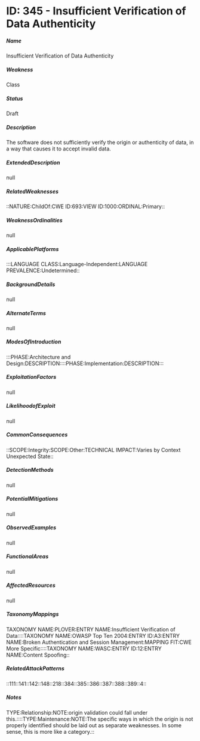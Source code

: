 # ID: 345 - Insufficient Verification of Data Authenticity
<h5>Name</h5>Insufficient Verification of Data Authenticity
<h5>Weakness</h5>Class
<h5>Status</h5>Draft
<h5>Description</h5>The software does not sufficiently verify the origin or authenticity of data, in a way that causes it to accept invalid data.
<h5>ExtendedDescription</h5>null
<h5>RelatedWeaknesses</h5>::NATURE:ChildOf:CWE ID:693:VIEW ID:1000:ORDINAL:Primary::
<h5>WeaknessOrdinalities</h5>null
<h5>ApplicablePlatforms</h5>:::LANGUAGE CLASS:Language-Independent:LANGUAGE PREVALENCE:Undetermined::
<h5>BackgroundDetails</h5>null
<h5>AlternateTerms</h5>null
<h5>ModesOfIntroduction</h5>:::PHASE:Architecture and Design:DESCRIPTION::::PHASE:Implementation:DESCRIPTION:::
<h5>ExploitationFactors</h5>null
<h5>LikelihoodofExploit</h5>null
<h5>CommonConsequences</h5>::SCOPE:Integrity:SCOPE:Other:TECHNICAL IMPACT:Varies by Context Unexpected State::
<h5>DetectionMethods</h5>null
<h5>PotentialMitigations</h5>null
<h5>ObservedExamples</h5>null
<h5>FunctionalAreas</h5>null
<h5>AffectedResources</h5>null
<h5>TaxonomyMappings</h5>TAXONOMY NAME:PLOVER:ENTRY NAME:Insufficient Verification of Data::::TAXONOMY NAME:OWASP Top Ten 2004:ENTRY ID:A3:ENTRY NAME:Broken Authentication and Session Management:MAPPING FIT:CWE More Specific::::TAXONOMY NAME:WASC:ENTRY ID:12:ENTRY NAME:Content Spoofing::
<h5>RelatedAttackPatterns</h5>::111::141::142::148::218::384::385::386::387::388::389::4::
<h5>Notes</h5>TYPE:Relationship:NOTE:origin validation could fall under this.::::TYPE:Maintenance:NOTE:The specific ways in which the origin is not properly identified should be laid out as separate weaknesses. In some sense, this is more like a category.::

